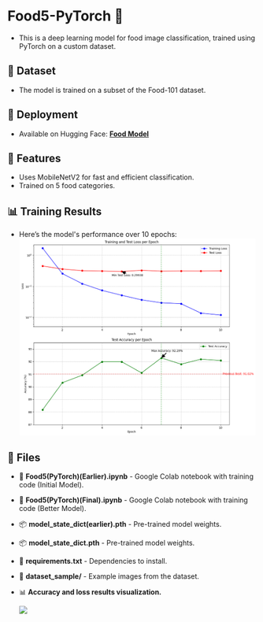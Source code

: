 # **Food5-PyTorch 🍔**  
- This is a deep learning model for food image classification, trained using PyTorch on a custom dataset.

## **📌 Dataset**  
- The model is trained on a subset of the Food-101 dataset.

## **🚀 Deployment**  
- Available on Hugging Face: **[Food Model](https://huggingface.co/spaces/nnsohamnn/foodmodel)**

## **🔹 Features**  
- Uses MobileNetV2 for fast and efficient classification.  
- Trained on 5 food categories.  

## **📊 Training Results**  
- Here’s the model's performance over 10 epochs:  
![Training Accuracy Results](results.png)  

## **📂 Files**  
- 📜 **Food5(PyTorch)(Earlier).ipynb** - Google Colab notebook with training code (Initial Model).  
- 📜 **Food5(PyTorch)(Final).ipynb** - Google Colab notebook with training code (Better Model).  
- 📦 **model_state_dict(earlier).pth** - Pre-trained model weights.  
- 📦 **model_state_dict.pth** - Pre-trained model weights.  
- 📜 **requirements.txt** - Dependencies to install.  
- 📂 **dataset_sample/** - Example images from the dataset.  
- 📊 **Accuracy and loss results visualization.**

  ![](https://komarev.com/ghpvc/?ggSohamgg)
